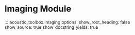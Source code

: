 # Imaging Module

::: acoustic_toolbox.imaging
    options:
        show_root_heading: false
        show_source: true
        show_docstring_yields: true
